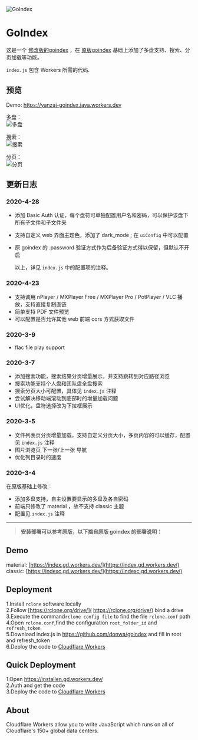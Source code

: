 ![GoIndex](https://raw.githubusercontent.com/uhwot/goindex/master/themes/logo.png)  

GoIndex  
====  

这是一个 [修改版的goindex](https://github.com/yanzai/goindex) ，在 [原版goindex](https://github.com/donwa/goindex) 基础上添加了多盘支持、搜索、分页加载等功能。

`index.js` 包含 Workers 所需的代码.

## 预览

Demo: https://yanzai-goindex.java.workers.dev



多盘：  
![多盘](imgs/1.png)



搜索：  
![搜索](imgs/2.png)



分页：  
![分页](imgs/3.png)



## 更新日志

### 2020-4-28

- 添加 Basic Auth 认证，每个盘符可单独配置用户名和密码，可以保护该盘下所有子文件和子文件夹

- 支持自定义 web 界面主题色，添加了 dark_mode ; 在 `uiConfig` 中可以配置

- 原 goindex 的 .password 验证方式作为后备验证方式得以保留，但默认不开启

  以上，详见 `index.js` 中的配置项的注释。

### 2020-4-23

- 支持调用 nPlayer / MXPlayer Free / MXPlayer Pro / PotPlayer / VLC 播放，支持直接复制直链
- 简单支持 PDF 文件预览
- 可以配置是否允许其他 web 前端 cors 方式获取文件

### 2020-3-9

- flac file play support

### 2020-3-7

- 添加搜索功能，搜索结果分页增量展示，并支持跳转到对应路径浏览
- 搜索功能支持个人盘和团队盘全盘搜索
- 搜索分页大小可配置，具体见 `index.js` 注释
- 尝试解决移动端滚动到底部时的增量加载问题
- UI优化，盘符选择改为下拉框展示

### 2020-3-5

- 文件列表页分页增量加载，支持自定义分页大小，多页内容的可以缓存，配置见 `index.js` 注释
- 图片浏览页 下一张/上一张 导航
- 优化列目录时的速度

### 2020-3-4

在原版基础上修改：

- 添加多盘支持，自主设置要显示的多盘及各自密码
- 前端只修改了 material ，故不支持 classic 主题
- 配置见 `index.js` 注释
  

---



> **安装部署可以参考原版，以下摘自原版 goindex 的部署说明：**



## Demo  
material: [https://index.gd.workers.dev/](https://index.gd.workers.dev/)  
classic: [https://indexc.gd.workers.dev/](https://indexc.gd.workers.dev/)  

## Deployment  
1.Install `rclone` software locally  
2.Follow [https://rclone.org/drive/]( https://rclone.org/drive/) bind a drive  
3.Execute the command`rclone config file` to find the file `rclone.conf` path  
4.Open `rclone.conf`,find the configuration `root_folder_id` and `refresh_token`  
5.Download index.js in https://github.com/donwa/goindex and fill in root and refresh_token  
6.Deploy the code to [Cloudflare Workers](https://www.cloudflare.com/)

## Quick Deployment  
1.Open https://installen.gd.workers.dev/  
2.Auth and get the code  
3.Deploy the code to [Cloudflare Workers](https://www.cloudflare.com/)  



## About  
Cloudflare Workers allow you to write JavaScript which runs on all of Cloudflare's 150+ global data centers.  
